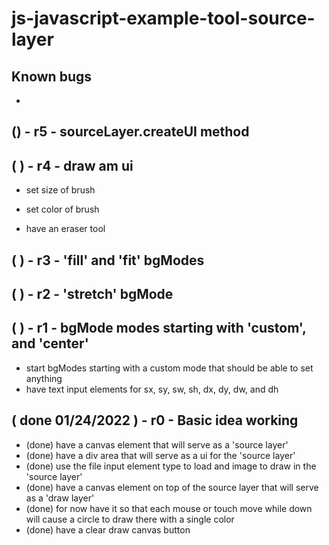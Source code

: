 # js-javascript-example-tool-source-layer

## Known bugs
* 

<!-- Maintenance -->

## () - r5 - sourceLayer.createUI method

<!-- Additional Features -->

## ( ) - r4 - draw am ui
* set size of brush
* set color of brush

* have an eraser tool

## ( ) - r3 - 'fill' and 'fit' bgModes

## ( ) - r2 - 'stretch' bgMode

<!-- Minimum Viable Product -->

## ( ) - r1 - bgMode modes starting with 'custom', and 'center'
* start bgModes starting with a custom mode that should be able to set anything
* have text input elements for sx, sy, sw, sh, dx, dy, dw, and dh

## ( done 01/24/2022 ) - r0 - Basic idea working
* (done) have a canvas element that will serve as a 'source layer'
* (done) have a div area that will serve as a ui for the 'source layer'
* (done) use the file input element type to load and image to draw in the 'source layer'
* (done) have a canvas element on top of the source layer that will serve as a 'draw layer'
* (done) for now have it so that each mouse or touch move while down will cause a circle to draw there with a single color
* (done) have a clear draw canvas button